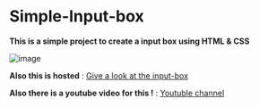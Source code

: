 # Simple-Input-box

**This is a simple project to create a input box using HTML & CSS**

![image](https://remindev.github.io/Youtube-contents/Simple-Input-Box/info/thump.png)

**Also this is hosted** : [Give a look at the input-box](https://remindev.github.io/Youtube-contents/Simple-Input-Box/)

**Also there is a youtube video for this !** : [Youtuble channel](https://www.youtube.com/c/reminz)









